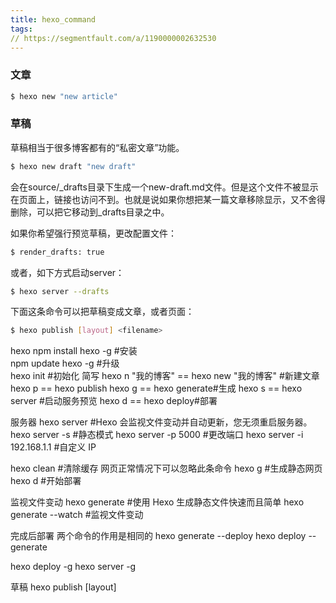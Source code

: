 ```yaml
---
title: hexo_command
tags:
// https://segmentfault.com/a/1190000002632530
---
```


### 文章

```bash
$ hexo new "new article"
```

### 草稿

草稿相当于很多博客都有的“私密文章”功能。
```bash
$ hexo new draft "new draft"
```
会在source/\_drafts目录下生成一个new-draft.md文件。但是这个文件不被显示在页面上，链接也访问不到。也就是说如果你想把某一篇文章移除显示，又不舍得删除，可以把它移动到\_drafts目录之中。

如果你希望强行预览草稿，更改配置文件：
```bash
$ render_drafts: true
```

或者，如下方式启动server：
```bash
$ hexo server --drafts
```

下面这条命令可以把草稿变成文章，或者页面：
```bash
$ hexo publish [layout] <filename>
```

hexo
npm install hexo -g #安装  
npm update hexo -g #升级  
hexo init #初始化
简写
hexo n "我的博客" == hexo new "我的博客" #新建文章
hexo p == hexo publish
hexo g == hexo generate#生成
hexo s == hexo server #启动服务预览
hexo d == hexo deploy#部署

服务器
hexo server #Hexo 会监视文件变动并自动更新，您无须重启服务器。
hexo server -s #静态模式
hexo server -p 5000 #更改端口
hexo server -i 192.168.1.1 #自定义 IP

hexo clean #清除缓存 网页正常情况下可以忽略此条命令
hexo g #生成静态网页
hexo d #开始部署

监视文件变动
hexo generate #使用 Hexo 生成静态文件快速而且简单
hexo generate --watch #监视文件变动

完成后部署
两个命令的作用是相同的
hexo generate --deploy
hexo deploy --generate

hexo deploy -g
hexo server -g

草稿
hexo publish [layout] <title>

模版
hexo new "postName" #新建文章
hexo new page "pageName" #新建页面
hexo generate #生成静态页面至public目录
hexo server #开启预览访问端口（默认端口4000，'ctrl + c'关闭server）
hexo deploy #将.deploy目录部署到GitHub

hexo new [layout] <title>
hexo new photo "My Gallery"
hexo new "Hello World" --lang tw

变量  描述
layout  布局
title   标题
date    文件建立日期
title: 使用Hexo搭建个人博客
layout: post
date: 2014-03-03 19:07:43
comments: true
categories: Blog
tags: [Hexo]
keywords: Hexo, Blog
description: 生命在于折腾，又把博客折腾到Hexo了。给Hexo点赞。
模版（Scaffold）
hexo new photo "My Gallery"

变量  描述
layout  布局
title   标题
date    文件建立日期
设置文章摘要
以上是文章摘要 <!--more--> 以下是余下全文 
写作
hexo new page <title>
hexo new post <title>

变量  描述
:title  标题
:year   建立的年份（4 位数）
:month  建立的月份（2 位数）
:i_month    建立的月份（去掉开头的零）
:day    建立的日期（2 位数）
:i_day  建立的日期（去掉开头的零）
推送到服务器上
hexo n #写文章
hexo g #生成
hexo d #部署 #可与hexo g合并为 hexo d -g


